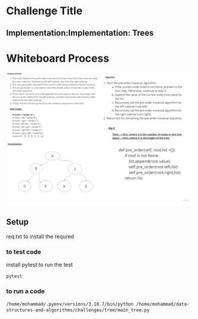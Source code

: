 # Challenge Title
##  Implementation:Implementation: Trees
# Whiteboard Process
![](../../challenges/image/chall15.jpg)
## Setup
req.txt to install the requred


### to test code 
install pytest to run the test
 ```
 pytest
 ```
 ### to run a code 
 ```
 /home/mohammad/.pyenv/versions/3.10.7/bin/python /home/mohammad/data-structures-and-algorithms/challenges/tree/main_tree.py
 ```